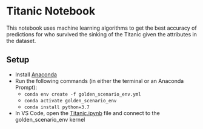 # Titanic Notebook
This notebook uses machine learning algorithms to get the best accuracy of predictions for who survived the sinking of the Titanic given the attributes in the dataset.

## Setup
- Install [Anaconda](https://www.anaconda.com/)
- Run the following commands (in either the terminal or an Anaconda Prompt):
    - `conda env create -f golden_scenario_env.yml`
    - `conda activate golden_scenario_env`
    - `conda install python=3.7`
- In VS Code, open the [Titanic.ipynb](Titanic.ipynb) file and connect to the golden_scenario_env kernel
